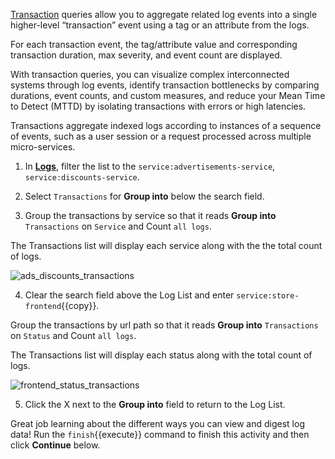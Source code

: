 <a href="https://docs.datadoghq.com/logs/explorer/#transactions" target="_blank">Transaction</a> queries allow you to aggregate related log events into a single higher-level “transaction” event using a tag or an attribute from the logs. 

For each transaction event, the tag/attribute value and corresponding transaction duration, max severity, and event count are displayed. 

With transaction queries, you can visualize complex interconnected systems through log events, identify transaction bottlenecks by comparing durations, event counts, and custom measures, and reduce your Mean Time to Detect (MTTD) by isolating transactions with errors or high latencies.

Transactions aggregate indexed logs according to instances of a sequence of events, such as a user session or a request processed across multiple micro-services. 

1. In <a href="https://app.datadoghq.com/logs" target="_datadog">**Logs**</a>, filter the list to the `service:advertisements-service`, `service:discounts-service`.

2. Select `Transactions` for **Group into** below the search field.

3. Group the transactions by service so that it reads **Group into** `Transactions` on `Service` and Count `all logs`.

  The Transactions list will display each service along with the the total count of logs.

  ![ads_discounts_transactions](querylogs/assets/ads_discounts_transactions.png)

4. Clear the search field above the Log List and enter `service:store-frontend`{{copy}}.

  Group the transactions by url path so that it reads **Group into** `Transactions` on `Status` and Count `all logs`.

  The Transactions list will display each status along with the total count of logs.

  ![frontend_status_transactions](querylogs/assets/frontend_status_transactions.png)

5. Click the X next to the **Group into** field to return to the Log List.

Great job learning about the different ways you can view and digest log data! Run the `finish`{{execute}} command to finish this activity and then click **Continue** below.
